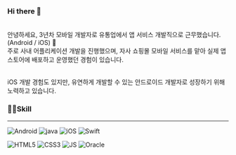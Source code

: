 ### Hi there 👋 

###### 
###### 
<p>
  안녕하세요, 3년차 모바일 개발자로 유통업에서 앱 서비스 개발직으로 근무했습니다. (Android / iOS) 🌱<br/>
  주로 사내 어플리케이션 개발을 진행했으며, 자사 쇼핑몰 모바일 서비스를 맡아 실제 앱스토어에 배포하고 운영했던 경험이 있습니다.<br/><br/>
  
  iOS 개발 경험도 있지만, 유연하게 개발할 수 있는 안드로이드 개발자로 성장하기 위해 노력하고 있습니다.
</p>

### 🤹‍♀️Skill
------------
![Android](https://img.shields.io/badge/Android-3DDC84?style=flat-square&logo=Android&logoColor=white)&nbsp;![java](https://img.shields.io/badge/java-007396?style=flat-square&logo=java&logoColor=white)&nbsp;![iOS](https://img.shields.io/badge/iOS-000000?style=flat-square&logo=iOS&logoColor=white)&nbsp;![Swift](https://img.shields.io/badge/Swift-FA7343?style=flat-square&logo=Swift&logoColor=white)
   
![HTML5](https://img.shields.io/badge/HTML5-E34F26?style=flat-square&logo=HTML5&logoColor=white)&nbsp;![CSS3](https://img.shields.io/badge/CSS3-1572B6?style=flat-square&logo=CSS3&logoColor=white)&nbsp;![JS](https://img.shields.io/badge/JavaScript-F7DF1E?style=flat-square&logo=JavaScript&logoColor=black)&nbsp;![Oracle](https://img.shields.io/badge/Oracle-F80000?style=flat-square&logo=Oracle&logoColor=white)&nbsp;

